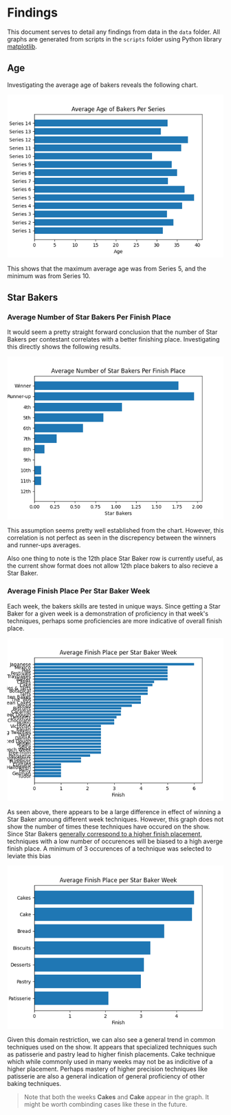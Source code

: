 # Findings

This document serves to detail any findings from data in the `data` folder. All graphs are generated from scripts in the `scripts` folder using Python library [matplotlib](https://matplotlib.org/).

## Age

Investigating the average age of bakers reveals the following chart.

![Chart of Average Age of Bakers Per Series](figures/ages.png)

This shows that the maximum average age was from Series 5, and the minimum was from Series 10.

## Star Bakers

### Average Number of Star Bakers Per Finish Place
It would seem a pretty straight forward conclusion that the number of Star Bakers per contestant correlates with a better finishing place. Investigating this directly shows the following results.

![Chart of Average Number of Star Bakers Per Finish Place](figures/starBakerAvgPerFinish.png)

This assumption seems pretty well established from the chart. However, this correlation is not perfect as seen in the discrepency between the winners and runner-ups averages. 

Also one thing to note is the 12th place Star Baker row is currently useful, as the current show format does not allow 12th place bakers to also recieve a Star Baker. 

### Average Finish Place Per Star Baker Week

Each week, the bakers skills are tested in unique ways. Since getting a Star Baker for a given week is a demonstration of proficiency in that week's techniques, perhaps some proficiencies are more indicative of overall finish place.

![Average Finish Place Per Star Baker Week (Full)](figures/avgFinishPlacePerStarBakerWeekFull.png)

As seen above, there appears to be a large difference in effect of winning a Star Baker amoung different week techniques. However, this graph does not show the number of times these techniques have occured on the show. Since Star Bakers [generally correspond to a higher finish placement](#average-number-of-star-bakers-per-finish-place), techniques with a low number of occurences will be biased to a high averge finish place. A minimum of 3 occurences of a technique was selected to leviate this bias

![Average Finish Place Per Star Baker Week (Partial)](figures/avgFinishPlacePerStarBakerWeekPartial.png)

Given this domain restriction, we can also see a general trend in common techniques used on the show. It appears that specialized techniques such as patisserie and pastry lead to higher finish placements. Cake technique which while commonly used in many weeks may not be as indicitive of a higher placement. Perhaps mastery of higher precision techniques like patisserie are also a general indication of general proficiency of other baking techniques.

> Note that both the weeks **Cakes** and **Cake** appear in the graph. It might be worth combinding cases like these in the future. 
